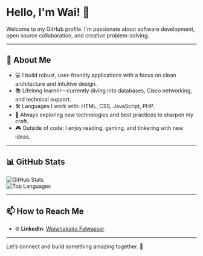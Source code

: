 # Hello, I'm Wai! 👋

Welcome to my GitHub profile.
I'm passionate about software development, open source collaboration, and creative problem-solving.

---

## 🚀 About Me

- 💻 I build robust, user-friendly applications with a focus on clean architecture and intuitive design.
- 📚 Lifelong learner—currently diving into databases, Cisco networking, and technical support.
- 🛠️ Languages I work with: HTML, CSS, JavaScript, PHP.
- 🌱 Always exploring new technologies and best practices to sharpen my craft.
- 🎮 Outside of code: I enjoy reading, gaming, and tinkering with new ideas.

---

## 📊 GitHub Stats

![GitHub Stats](https://github-readme-stats.vercel.app/api?username=waifal&show_icons=true&theme=github_dark)  
![Top Languages](https://github-readme-stats.vercel.app/api/top-langs/?username=waifal&layout=compact&theme=github_dark)

---

## 📫 How to Reach Me

- 🌐 **LinkedIn**: [Waiwhakaira Falwasser](https://www.linkedin.com/in/waiwhakaira-falwasser/)
<!-- 💻 **GitHub**: [waifal](https://github.com/waifal) -->
<!-- ✉️ **Email**: *(Add yours here if you'd like to share it)* -->

---

<!-- ## 📝 Latest Projects

🚧 _Stay tuned! More awesome projects coming soon..._

-->

Let’s connect and build something amazing together. 🚀
